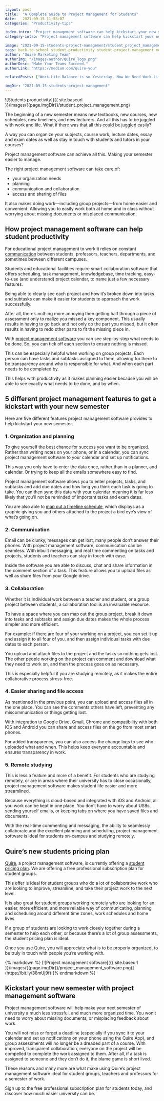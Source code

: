 ```yaml
---
layout: post
title:  "A Complete Guide to Project Management for Students"
date:   2021-09-15 11:58:07
categories: "Productivity-tips"

index-intro: "Project management software can help kickstart your new semester with a range of features to make collaboration, planning, and scheduling a whole lot easier."
category-intro: "Project management software can help kickstart your new semester with a range of features to make collaboration, planning, and scheduling a whole lot easier."

image: "2021-09-15-students-project-management/student_project_management.png"
tags: back-to-school student-productivity student-project-management measure-productivity productivity-advice work-life-balance work-management-software work-management-app work-management-platform best-work-management-software work-management productivity productivity-app productivity-tool team-management-software work-management-software team-communication team-productivity task-scheduling-software increase-productivity remote-team to-do-list-app working-remotely task-management task-management-software project-management-software productivity-tips to-do-list task-list productivity-tips 
author: "Quire Marketing Team"
authorImg: "/images/author/Quire_logo.png"
authorDesc: "Make Your Teams Succeed."
authorLink: "https://medium.com/quire-you"

relatedPosts: ["Work-Life Balance is so Yesterday, Now We Need Work-Life Integration", "How to Use Project Management Software to Measure Employee Productivity", "Languishing at Work? Here's How You can Bring Back the Magic to Your Job"]

imgDir: "2021-09-15-students-project-management"
---
```


![Students productivity]({{ site.baseurl }}/images/{{page.imgDir}}/student_project_management.png)

The beginning of a new semester means new textbooks, new courses, new schedules, new timelines, and new lecturers. And all this has to be juggled with work and life. What if there was that all this could be juggled easily?

A way you can organize your subjects, course work, lecture dates, essay and exam dates as well as stay in touch with students and tutors in your courses?

Project management software can achieve all this. Making your semester easier to manage.

The right project management software can take care of:

* your organization needs
* planning
* communication and collaboration
* access and sharing of files

It also makes doing work—including group projects—from home easier and convenient. Allowing you to easily work both at home and in class without worrying about missing documents or misplaced communication.

## How project management software can help student productivity

For educational project management to work it relies on constant [communication](https://quire.io/blog/p/transparency-in-communication.markdown.html) between students, professors, teachers, departments, and sometimes between different campuses.

Students and educational facilities require smart collaboration software that offers scheduling, task management, knowledgebase, time tracking, easy-to-use (and understand) project calendar, to name just a few necessary features.

Being able to clearly see each project and how it’s broken down into tasks and subtasks can make it easier for students to approach the work successfully.

After all, there’s nothing more annoying then getting half through a piece of assessment only to realize you missed a key component. This usually results in having to go back and not only do the part you missed, but it often results in having to redo other parts to fit the missing piece in.

With [project management software](https://quire.io/blog/p/strategic-planning.html) you can see step-by-step what needs to be done. So, you can tick off each section to ensure nothing is missed.

This can be especially helpful when working on group projects. Each person can have tasks and subtasks assigned to them, allowing for there to be transparency around who is responsible for what. And when each part needs to be completed by.

This helps with productivity as it makes planning easier because you will be able to see exactly what needs to be done, and by when.

## 5 different project management features to get a kickstart with your new semester

Here are five different features project management software provides to help kickstart your new semester.

### 1. Organization and planning

To give yourself the best chance for success you want to be organized. Rather than writing notes on your phone, or in a calendar, you can sync project management software to your calendar and set up notifications.

This way you only have to enter the data once, rather than in a planner, and calendar. Or trying to keep all the emails somewhere easy to find.

Project management software allows you to enter projects, tasks, and subtasks and add due dates and how long you think each task is going to take. You can then sync this data with your calendar meaning it is far less likely that you’ll not be reminded of important tasks and exam dates.

You are also able to [map out a timeline schedule](https://quire.io/blog/p/timeline.html), which displays as a graphic giving you and others attached to the project a bird eye’s view of what’s going on.

### 2. Communication

Email can be clunky, messages can get lost, many people don’t answer their phones. With project management software, communication can be seamless. With inbuilt messaging, and real time commenting on tasks and projects, students and teachers can stay in touch with ease.

Inside the software you are able to discuss, chat and share information in the comment section of a task. This feature allows you to upload files as well as share files from your Google drive.

### 3. Collaboration

Whether it is individual work between a teacher and student, or a group project between students, a collaboration tool is an invaluable resource.

To have a space where you can map out the group project, break it down into tasks and subtasks and assign due dates makes the whole process simpler and more efficient.

For example: if there are four of your working on a project, you can set it up and assign it to all four of you, and then assign individual tasks with due dates to each person.

You upload and attach files to the project and the tasks so nothing gets lost. The other people working on the project can comment and download what they need to work on, and then the process goes on as necessary.

This is especially helpful if you are studying remotely, as it makes the entire collaborative process stress-free.

### 4. Easier sharing and file access

As mentioned in the previous point, you can upload and access files all in the one place. You can see the comments others have left, preventing any miscommunication or things getting lost.

With integration to Google Drive, Gmail, Chrome and compatibility with both iOS and Android you can share and access files on the go from most smart phones.

For added transparency, you can also access the change logs to see who uploaded what and when. This helps keep everyone accountable and ensures transparency in work.

### 5. Remote studying

This is less a feature and more of a benefit. For students who are studying remotely, or are in areas where their university has to close occasionally, project management software makes student life easier and more streamlined.

Because everything is cloud-based and integrated with iOS and Android, all you work can be kept in one place. You don’t have to worry about USBs, sending yourself emails, or keeping tabs on where you have saved files and documents.

With the real-time commenting and messaging, the ability to seamlessly collaborate and the excellent planning and scheduling, project management software is ideal for students on-campus and studying remotely.

## Quire’s new students pricing plan

[Quire](https://bit.ly/38mUj9f), a project management software, is currently offering a [student pricing plan](https://quire.io/pricing/students?utm_source=blog_post&utm_medium=blog&utm_campaign=blog_tracking). We are offering a free professional subscription plan for student groups.

This offer is ideal for student groups who do a lot of collaborative work who are looking to improve, streamline, and take their project work to the next level.

It is also great for student groups working remotely who are looking for an easier, more efficient, and more reliable way of communicating, planning and scheduling around different time zones, work schedules and home lives.

If a group of students are looking to work closely together during a semester to help each other, or because there’s a lot of group assessments, the student pricing plan is ideal.

Once you use Quire, you will appreciate what is to be properly organized, to be truly in touch with people you’re working with.

<div class="guest-only">
{% markdown %}
[![Project management software]({{ site.baseurl }}/images/{{page.imgDir}}/project_management_software.png)](https://bit.ly/38mUj9f)
{% endmarkdown %}
</div>

## Kickstart your new semester with project management software

Project management software will help make your next semester of university a much less stressful, and much more organized time. You won’t need to worry about missing documents, or misplacing feedback about work.

You will not miss or forget a deadline (especially if you sync it to your calendar and set up notifications on your phone using the Quire App), and group assessments will no longer be a dreaded part of a course.
With improved, transparent collaboration, everyone on the project will be compelled to complete the work assigned to them. After all, if a task is assigned to someone and they don’t do it, the blame game is short lived.

These reasons and many more are what make using Quire’s project management software ideal for student groups, teachers and professors for a semester of work.

Sign up to the free professional subscription plan for students today, and discover how much easier university can be.


[jekyll]:      http://jekyllrb.com
[jekyll-gh]:   https://github.com/jekyll/jekyll
[jekyll-help]: https://github.com/jekyll/jekyll-help